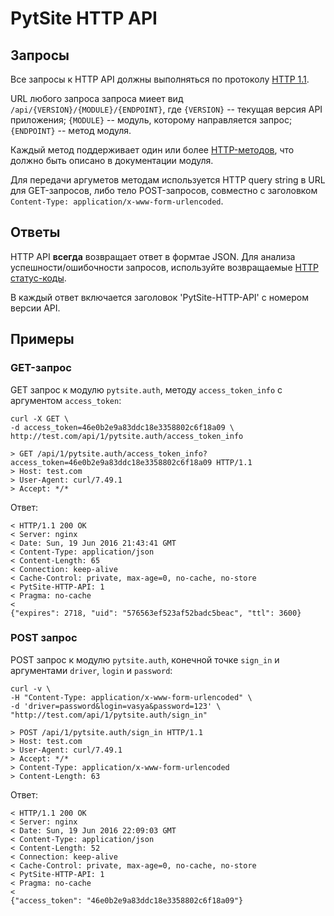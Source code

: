 # PytSite HTTP API

## Запросы

Все запросы к HTTP API должны выполняться по протоколу [HTTP 1.1](https://tools.ietf.org/html/rfc2616).

URL любого запроса запроса миеет вид `/api/{VERSION}/{MODULE}/{ENDPOINT}`, где `{VERSION}` -- текущая версия API 
приложения; `{MODULE}` -- модуль, которому направляется запрос; `{ENDPOINT}` -- метод модуля. 

Каждый метод поддерживает один или более [HTTP-методов](https://tools.ietf.org/html/rfc2616#section-9), что 
должно быть описано в документации модуля. 

Для передачи аргуметов методам используется HTTP query string в URL для GET-запросов, либо тело POST-запросов, 
совместно с заголовком `Content-Type: application/x-www-form-urlencoded`.


## Ответы

HTTP API **всегда** возвращает ответ в формтае JSON. Для анализа успешности/ошибочности запросов, используйте 
возвращаемые [HTTP статус-коды](https://tools.ietf.org/html/rfc2616#section-10).

В каждый ответ включается заголовок 'PytSite-HTTP-API' с номером версии API.


## Примеры

### GET-запрос

GET запрос к модулю `pytsite.auth`, методу `access_token_info` с аргументом `access_token`:

```
curl -X GET \
-d access_token=46e0b2e9a83ddc18e3358802c6f18a09 \
http://test.com/api/1/pytsite.auth/access_token_info
```

```
> GET /api/1/pytsite.auth/access_token_info?access_token=46e0b2e9a83ddc18e3358802c6f18a09 HTTP/1.1
> Host: test.com
> User-Agent: curl/7.49.1
> Accept: */*
```

Ответ:

```
< HTTP/1.1 200 OK
< Server: nginx
< Date: Sun, 19 Jun 2016 21:43:41 GMT
< Content-Type: application/json
< Content-Length: 65
< Connection: keep-alive
< Cache-Control: private, max-age=0, no-cache, no-store
< PytSite-HTTP-API: 1
< Pragma: no-cache
<
{"expires": 2718, "uid": "576563ef523af52badc5beac", "ttl": 3600}
```


### POST запрос

POST запрос к модулю `pytsite.auth`, конечной точке `sign_in` и аргументами `driver`, `login` и `password`:

```
curl -v \
-H "Content-Type: application/x-www-form-urlencoded" \
-d 'driver=password&login=vasya&password=123' \
"http://test.com/api/1/pytsite.auth/sign_in"
```

```
> POST /api/1/pytsite.auth/sign_in HTTP/1.1
> Host: test.com
> User-Agent: curl/7.49.1
> Accept: */*
> Content-Type: application/x-www-form-urlencoded
> Content-Length: 63
```

Ответ:

```
< HTTP/1.1 200 OK
< Server: nginx
< Date: Sun, 19 Jun 2016 22:09:03 GMT
< Content-Type: application/json
< Content-Length: 52
< Connection: keep-alive
< Cache-Control: private, max-age=0, no-cache, no-store
< PytSite-HTTP-API: 1
< Pragma: no-cache
< 
{"access_token": "46e0b2e9a83ddc18e3358802c6f18a09"}
```
